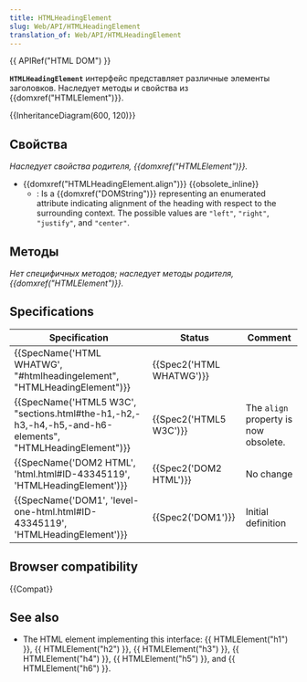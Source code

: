 ```yaml
---
title: HTMLHeadingElement
slug: Web/API/HTMLHeadingElement
translation_of: Web/API/HTMLHeadingElement
---
```


{{ APIRef("HTML DOM") }}

**`HTMLHeadingElement`** интерфейс представляет различные элементы заголовков. Наследует методы и свойства из {{domxref("HTMLElement")}}.

{{InheritanceDiagram(600, 120)}}

## Свойства

_Наследует свойства родителя, {{domxref("HTMLElement")}}._

- {{domxref("HTMLHeadingElement.align")}} {{obsolete_inline}}
  - : Is a {{domxref("DOMString")}} representing an enumerated attribute indicating alignment of the heading with respect to the surrounding context. The possible values are `"left"`, `"right"`, `"justify"`, and `"center"`.

## Методы

_Нет специфичных методов; наследует методы родителя, {{domxref("HTMLElement")}}._

## Specifications

| Specification                                                                                                                                | Status                           | Comment                               |
| -------------------------------------------------------------------------------------------------------------------------------------------- | -------------------------------- | ------------------------------------- |
| {{SpecName('HTML WHATWG', "#htmlheadingelement", "HTMLHeadingElement")}}                                             | {{Spec2('HTML WHATWG')}} |                                       |
| {{SpecName('HTML5 W3C', "sections.html#the-h1,-h2,-h3,-h4,-h5,-and-h6-elements", "HTMLHeadingElement")}} | {{Spec2('HTML5 W3C')}}     | The `align` property is now obsolete. |
| {{SpecName('DOM2 HTML', 'html.html#ID-43345119', 'HTMLHeadingElement')}}                                             | {{Spec2('DOM2 HTML')}}     | No change                             |
| {{SpecName('DOM1', 'level-one-html.html#ID-43345119', 'HTMLHeadingElement')}}                                     | {{Spec2('DOM1')}}         | Initial definition                    |

## Browser compatibility

{{Compat}}

## See also

- The HTML element implementing this interface: {{ HTMLElement("h1") }}, {{ HTMLElement("h2") }}, {{ HTMLElement("h3") }}, {{ HTMLElement("h4") }}, {{ HTMLElement("h5") }}, and {{ HTMLElement("h6") }}.
